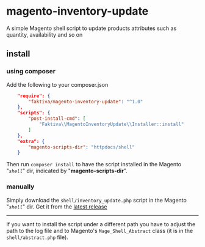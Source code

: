 # magento-inventory-update
A simple Magento shell script to update products attributes such as quantity, availability and so on

## install

### using composer
Add the following to your composer.json
```json
    "require": {
        "faktiva/magento-inventory-update": "^1.0"
    },
    "scripts": {
        "post-install-cmd": [
            "Faktiva\\MagentoInventoryUpdate\\Installer::install"
        ]
    },
    "extra": {
        "magento-scripts-dir": "httpdocs/shell"
    }
```
Then run `composer install` to have the script installed in the Magento "_`shell`_" dir, indicated by "__magento-scripts-dir__".

### manually
Simply download the `shell/inventory_update.php` script in the Magento "_`shell`_" dir. Get it from the [latest release](https://github.com/faktiva/magento-inventory-update/releases/latest)

___

If you want to install the script under a different path you have to adjust the path to the log file and to Magento's `Mage_Shell_Abstract` class (it is in the `shell/abstract.php` file).

